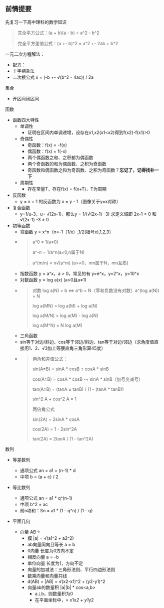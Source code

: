 ## 前情提要

先复习一下高中理科的数学知识

> 完全平方公式：(a + b)(a - b) = a^2 - b^2
>
> 完全平方差值公式：(a +- b)^2 = a^2 +- 2ab + b^2

一元二次方程解法：

- 配方：
- 十字相乘法
- 二次根公式 x = (-b +- √(b^2 - 4ac)) / 2a

集合

- 开区间闭区间

函数

- 函数四大特性
    - 单调性
        - 证明在区间内单调递增，设存在x1,x2(x1<x2)得到f(x2)-f(x1)>0
    - 奇偶性
        - 奇函数：f(x) = -f(x)
        - 偶函数：f(x) = f(-x)
        - 两个偶函数之和、之积都为偶函数
        - 两个奇函数的和为偶函数、之积为奇函数
        - 奇函数和偶函数之和为奇函数、之积为奇函数？**忘记了，记得找补一下**
    - 周期性
        - 存在常量T，存在f(x) = f(x+T)，T为周期
- 反函数
    - y = x + 1 的反函数为 x = y - 1（图像关于y=x对称）
- 复合函数
    - y=1/u-3，u= √(2x-1)，那么y = 1/(√(2x-1) -3) 求定义域即 2x-1 > 0 和 √(2x-1) -3 ≠ 0
- 初等函数
    - 幂函数 y = x^n（n=-1（1/x）,1/2(根号x),1,2,3）
    - > a^0 = 1(a≠0)
      >
      > a^-n = 1/a^n(a≠0,n属于N)
      >
      > a^(m/n) = n√(a^m) (a>=0，mn属于N，mn互质)
    - 指数函数 y = a^x，a > 0，常见的有 y=e^x，y=2^x，y=10^x
    - 对数函数 y = log a(x) (a>0且a≠1)
    - > 对数 log a(N) = b <=> a^b = N（零和负数没有对数）a^(log a(N)) = N
      >
      > log a(MN) = log a(M) + log a(N)
      >
      > log a(M/N) = log a(M) - log a(N)
      >
      > log a(M^N) = N log a(M)
    - 三角函数
    - sin等于对边/斜边、cos等于邻边/斜边、tan等于对边/邻边（求角度值直接用1、2、√3加上等腰直角三角形算45度）
    - > 两角和差值公式：
      >
      > sin(A±B) = sinA * cosB ± cosA * sinB
      >
      > cos(A±B) = cosA * cosB -+ sinA * sinB（加号变减号）
      >
      > tan(A±B) = (tanA ± tanB) / (1 - (tanA * tanB))
      >
      > sin^2 A + cos^2 A = 1
      >
      > 两倍角公式
      >
      > sin(2A) = 2sinA * cosA
      >
      > cos(2A) = 1 - 2sin^2A
      >
      > tan(2A) = 2tanA / (1 - tan^2A)

数列

- 等差数列
    - 通项公式 an = a1 + (n-1) * d
    - 中项 b = (a + c) / 2
- 等比数列
    - 通项公式 an = a1 * q^(n-1)
    - 中项 b^2 = ac
    - 前n项和：Sn = a1 * (1 - q^n) / (1 - q)

- 平面几何
    - 向量 AB->
        - 模 |a| = √(a1^2 + a2^2)
        - ab向量同向且等长 a = b
        - 0向量 长度为0方向不定
        - 相反向量 a = -b
        - 单位向量 长度为1，方向不定
        - 向量的加减法：三角形法则、平行四边形法则
        - 数乘向量和向量共线
        - d(AB) = |AB| = √(x2-x1)^2 + (y2-y1)^2
        - 向量ab的数量积 |a||b| * cos<a,b>
            - a⊥b，则数量积为0
            - 在平面坐标中，= x1*x2 + y1*y2